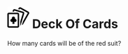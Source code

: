 # ![Alt Text](https://github.com/imistless/deck-of-cards-game/blob/master/93165.png) Deck Of Cards
How many cards will be of the red suit?
